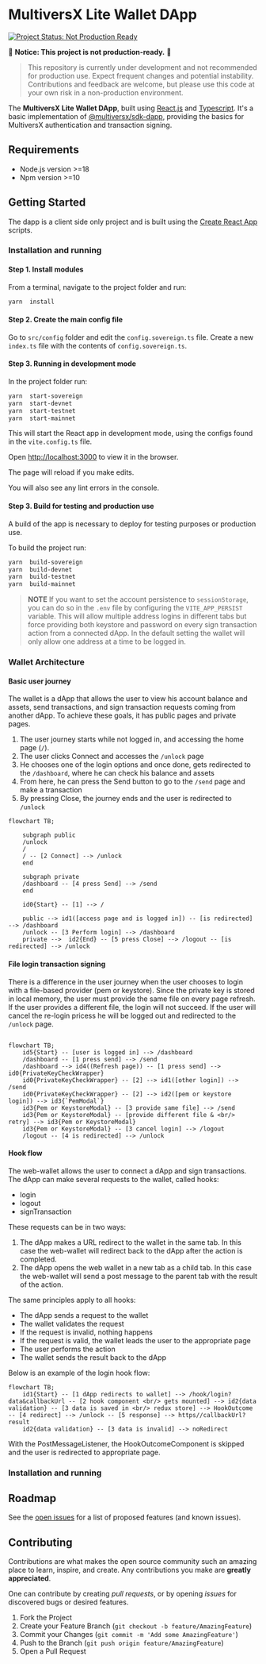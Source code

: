# MultiversX Lite Wallet DApp

[![Project Status: Not Production Ready](https://img.shields.io/badge/status-not--production--ready-red)](https://github.com/your-repo)

🚧 **Notice: This project is not production-ready.** 🚧

> This repository is currently under development and not recommended for production use. Expect frequent changes and potential instability. Contributions and feedback are welcome, but please use this code at your own risk in a non-production environment.

The **MultiversX Lite Wallet DApp**, built using [React.js](https://reactjs.org/) and [Typescript](https://www.typescriptlang.org/).
It's a basic implementation of [@multiversx/sdk-dapp](https://www.npmjs.com/package/@multiversx/sdk-dapp), providing the basics for MultiversX authentication and transaction signing.

## Requirements

- Node.js version >=18
- Npm version >=10

## Getting Started

The dapp is a client side only project and is built using the [Create React App](https://create-react-app.dev) scripts.

### Installation and running

#### Step 1. Install modules

From a terminal, navigate to the project folder and run:

```bash
yarn  install
```

#### Step 2. Create the main config file

Go to `src/config` folder and edit the `config.sovereign.ts` file.
Create a new `index.ts` file with the contents of `config.sovereign.ts`.

#### Step 3. Running in development mode

In the project folder run:

```bash
yarn  start-sovereign
yarn  start-devnet
yarn  start-testnet
yarn  start-mainnet
```

This will start the React app in development mode, using the configs found in the `vite.config.ts` file.

Open [http://localhost:3000](http://localhost:3000) to view it in the browser.

The page will reload if you make edits.

You will also see any lint errors in the console.

#### Step 3. Build for testing and production use

A build of the app is necessary to deploy for testing purposes or production use.

To build the project run:

```bash
yarn  build-sovereign
yarn  build-devnet
yarn  build-testnet
yarn  build-mainnet
```

> **NOTE**
> If you want to set the account persistence to `sessionStorage`, you can do so in the `.env` file by configuring the `VITE_APP_PERSIST` variable. This will allow multiple address logins in different tabs but force providing both keystore and password on every sign transaction action from a connected dApp. In the default setting the wallet will only allow one address at a time to be logged in.

### Wallet Architecture

#### Basic user journey

The wallet is a dApp that allows the user to view his account balance and assets, send transactions, and sign transaction requests coming from another dApp.
To achieve these goals, it has public pages and private pages.

1. The user journey starts while not logged in, and accessing the home page (`/`).
2. The user clicks Connect and accesses the `/unlock` page
3. He chooses one of the login options and once done, gets redirected to the `/dashboard`, where he can check his balance and assets
4. From here, he can press the Send button to go to the `/send` page and make a transaction
5. By pressing Close, the journey ends and the user is redirected to `/unlock`

```mermaid
flowchart TB;

	subgraph public
	/unlock
	/
	/ -- [2 Connect] --> /unlock
	end

	subgraph private
	/dashboard -- [4 press Send] --> /send
	end

    id0{Start} -- [1] --> /

	public --> id1([access page and is logged in]) -- [is redirected] --> /dashboard
	/unlock -- [3 Perform login] --> /dashboard
	private -->  id2{End} -- [5 press Close] --> /logout -- [is redirected] --> /unlock

```

#### File login transaction signing

There is a difference in the user journey when the user chooses to login with a file-based provider (pem or keystore). Since the private key is stored in local memory, the user must provide the same file on every page refresh. If the user provides a different file, the login will not succeed. If the user will cancel the re-login pricess he will be logged out and redirected to the `/unlock` page.

```mermaid

flowchart TB;
    id5{Start} -- [user is logged in] --> /dashboard
    /dashboard -- [1 press send] --> /send
    /dashboard --> id4((Refresh page)) -- [1 press send] --> id0{PrivateKeyCheckWrapper}
	id0{PrivateKeyCheckWrapper} -- [2] --> id1([other login]) --> /send
	id0{PrivateKeyCheckWrapper} -- [2] --> id2([pem or keystore login]) --> id3{`PemModal`}
	id3{Pem or KeystoreModal} -- [3 provide same file] --> /send
	id3{Pem or KeystoreModal} -- [provide different file & <br/> retry] --> id3{Pem or KeystoreModal}
	id3{Pem or KeystoreModal} -- [3 cancel login] --> /logout
	/logout -- [4 is redirected] --> /unlock

```

#### Hook flow

The web-wallet allows the user to connect a dApp and sign transactions. The dApp can make several requests to the wallet, called hooks:

- login
- logout
- signTransaction

These requests can be in two ways:

1. The dApp makes a URL redirect to the wallet in the same tab. In this case the web-wallet will redirect back to the dApp after the action is completed.
2. The dApp opens the web wallet in a new tab as a child tab. In this case the web-wallet will send a post message to the parent tab with the result of the action.

The same principles apply to all hooks:

- The dApp sends a request to the wallet
- The wallet validates the request
- If the request is invalid, nothing happens
- If the request is valid, the wallet leads the user to the appropriate page
- The user performs the action
- The wallet sends the result back to the dApp

Below is an example of the login hook flow:

```mermaid
flowchart TB;
    id1{Start} -- [1 dApp redirects to wallet] --> /hook/login?data&callbackUrl -- [2 hook component <br/> gets mounted] --> id2{data validation} -- [3 data is saved in <br/> redux store] --> HookOutcome -- [4 redirect] --> /unlock -- [5 response] --> https//callbackUrl?result
	id2{data validation} -- [3 data is invalid] --> noRedirect
```

With the PostMessageListener, the HookOutcomeComponent is skipped and the user is redirected to appropriate page.

### Installation and running

## Roadmap

See the [open issues](https://github.com/multiversx/mx-template-dapp/issues) for a list of proposed features (and known issues).

## Contributing

Contributions are what makes the open source community such an amazing place to learn, inspire, and create. Any contributions you make are **greatly appreciated**.

One can contribute by creating _pull requests_, or by opening _issues_ for discovered bugs or desired features.

1. Fork the Project
2. Create your Feature Branch (`git checkout -b feature/AmazingFeature`)
3. Commit your Changes (`git commit -m 'Add some AmazingFeature'`)
4. Push to the Branch (`git push origin feature/AmazingFeature`)
5. Open a Pull Request
